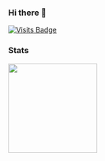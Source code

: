 ### Hi there 👋
[![Visits Badge](https://badges.pufler.dev/visits/dariuscorvus/dariuscorvus)](https://badges.pufler.dev)
### Stats
<a href="https://github.com/DariusCorvus">
  <img height="180rem" src="https://github-readme-stats-eight-theta.vercel.app/api?username=DariusCorvus&show_icons=true&theme=vue-dark&include_aall_comimits=true&count_private=true"/></a>
<!--
**DariusCorvus/DariusCorvus** is a ✨ _special_ ✨ repository because its `README.md` (this file) appears on your GitHub profile.

Here are some ideas to get you started:

- 🔭 I’m currently working on ...
- 🌱 I’m currently learning ...
- 👯 I’m looking to collaborate on ...
- 🤔 I’m looking for help with ...
- 💬 Ask me about ...
- 📫 How to reach me: ...
- 😄 Pronouns: ...
- ⚡ Fun fact: ...
-->
